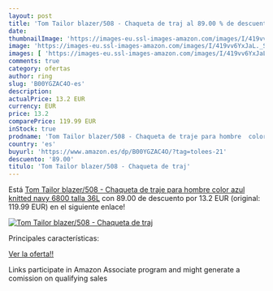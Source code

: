 ```yaml
---
layout: post
title: 'Tom Tailor blazer/508 - Chaqueta de traj al 89.00 % de descuento'
date: 
thumbnailImage: 'https://images-eu.ssl-images-amazon.com/images/I/419vv6YxJaL._SL200_.jpg'
image: 'https://images-eu.ssl-images-amazon.com/images/I/419vv6YxJaL._SL200_.jpg'
images: [ 'https://images-eu.ssl-images-amazon.com/images/I/419vv6YxJaL._SL200_.jpg' ]
comments: true
category: ofertas
author: ring
slug: 'B00YGZAC4O-es'
description:
actualPrice: 13.2 EUR
currency: EUR
price: 13.2
comparePrice: 119.99 EUR
inStock: true
prodname: 'Tom Tailor blazer/508 - Chaqueta de traje para hombre  color azul  knitted navy 6800   talla 36L'
country: 'es'
buyurl: 'https://www.amazon.es/dp/B00YGZAC4O/?tag=tolees-21'
descuento: '89.00'
titulo: 'Tom Tailor blazer/508 - Chaqueta de traj'
---
```


Está [Tom Tailor blazer/508 - Chaqueta de traje para hombre  color azul  knitted navy 6800   talla 36L](https://www.amazon.es/dp/B00YGZAC4O/?tag=tolees-21) con 89.00 de descuento por 13.2 EUR (original: 119.99 EUR) en el siguiente enlace!

[![Tom Tailor blazer/508 - Chaqueta de traj](https://images-eu.ssl-images-amazon.com/images/I/419vv6YxJaL._SL200_.jpg)](https://www.amazon.es/dp/B00YGZAC4O/?tag=tolees-21)

Principales características:


[Ver la oferta!!](https://www.amazon.es/dp/B00YGZAC4O/?tag=tolees-21)

Links participate in Amazon Associate program and might generate a comission on qualifying sales


